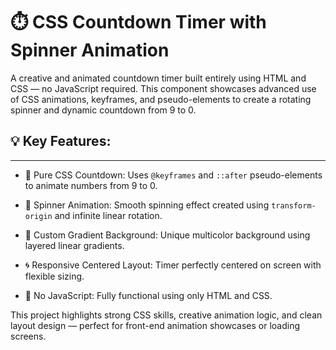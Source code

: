 # ⏱️ CSS Countdown Timer with Spinner Animation
A creative and animated countdown timer built entirely using HTML and CSS — no JavaScript required. This component showcases advanced use of CSS animations, keyframes, and pseudo-elements to create a rotating spinner and dynamic countdown from 9 to 0.

## 💡 Key Features:
***
* 🎯 Pure CSS Countdown: Uses `@keyframes` and `::after` pseudo-elements to animate numbers from 9 to 0.

* 🔄 Spinner Animation: Smooth spinning effect created using `transform-origin` and infinite linear rotation.

* 🎨 Custom Gradient Background: Unique multicolor background using layered linear gradients.

* 🌀 Responsive Centered Layout: Timer perfectly centered on screen with flexible sizing.

* 🚫 No JavaScript: Fully functional using only HTML and CSS.

This project highlights strong CSS skills, creative animation logic, and clean layout design — perfect for front-end animation showcases or loading screens.
